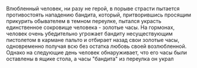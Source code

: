 Влюбленный человек, ни разу не герой, в порыве страсти пытается противостоять нападению бандита, который, притворившись просящим прикурить обывателем в темном переулке, пытался украсть единственное сокровище человека - золотые часы.
На гормонах, человек очень убедительно угрожает бандиту несуществующим пистолетом в кармане пальто и отбирает назад свои золотые часы, одновременно получая всю без остатка любовь своей возлюбленной. Однако на следующие день человек обнаруживает, что его часы были оставлены в ящике стола, а часы "бандита" из переулка он украл 
